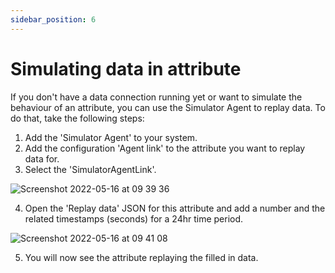 ```yaml
---
sidebar_position: 6
---
```


# Simulating data in attribute

If you don't have a data connection running yet or want to simulate the behaviour of an attribute, you can use the Simulator Agent to replay data. To do that, take the following steps:
1. Add the 'Simulator Agent' to your system.
2. Add the configuration 'Agent link' to the attribute you want to replay data for.
3. Select the 'SimulatorAgentLink'.

![Screenshot 2022-05-16 at 09 39 36](https://user-images.githubusercontent.com/11444149/168543105-99d11283-b427-404f-a9d8-3a6449ab87d1.png)

4. Open the 'Replay data' JSON for this attribute and add a number and the related timestamps (seconds) for a 24hr time period.

![Screenshot 2022-05-16 at 09 41 08](https://user-images.githubusercontent.com/11444149/168543257-d1ff69a7-551b-4cbb-9763-7c31e42c7284.png)

5. You will now see the attribute replaying the filled in data.

